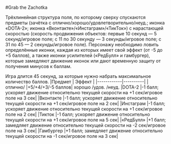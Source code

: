 #Grab the Zachotka

Трёхлинейная структура поля, по которому сверху спускаются предметы (зачётка с отлично/хорошо/удовлетворительно/неуд.; иконка «DOTA-2»; иконка «Вконтакте»/«Инстаграм»/«ТикТок») с нарастающей скоростью (скорость продвижения объектов: первые 10 секунд — 5 секунд/игровое поле; с 11 по 30 секунду — 3 секунды/игровое поле; с 31 по 45 — 2 секунды/игровое поле). Персонажу необходимо ловить определённые иконки, каждая из которых имеет свой эффект (от -5 до +5 баллов), а также иконки усилителей («РедБулл» и гамбургер), которые замедляют движение иконок или дают временную защиту от получения минусов к баллам.

Игра длится 45 секунд, за которые нужно набрать максимальное количество баллов.
|Предмет     | Эффект   |
|------------|----------|
|отлично/    |+5/+4/+3/-5 баллов|
хорошо
/удов.
/неуд.
|DOTA-2      |-1 балл; ускоряет движение относительно текущей скорости на +1 сек/игровое поле на 3 сек|
|Вконтакте   |-1 балл; ускоряет движение относительно текущей скорости на +1 сек/игровое поле на 2 сек|
|Инстаграм   |-1 балл; ускоряет движение относительно текущей скорости на +1 сек/игровое поле на 2 сек|
|Тикток      |-1 балл; ускоряет движение относительно текущей скорости на +1 сек/игровое поле на 5 сек|
|«РедБулл»   |+1 балл; замедляет движение относительно текущей скорости на -2 сек/игровое поле на 3 сек|
|Гамбургер   |+1 балл; замедляет движение относительно текущей скорости на -1 сек/игровое поле на 3 сек|
